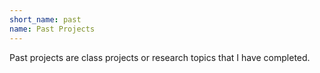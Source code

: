 ```yaml
---
short_name: past
name: Past Projects
---
```

Past projects are class projects or research topics that I have completed.
